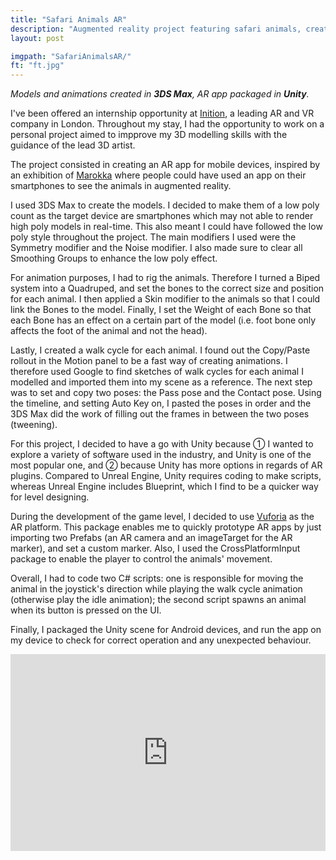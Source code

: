 ```yaml
---
title: "Safari Animals AR"
description: "Augmented reality project featuring safari animals, created as part of an internship, to improve my skills in 3DS Max and Unity."
layout: post

imgpath: "SafariAnimalsAR/"
ft: "ft.jpg"
---
```

*Models and animations created in **3DS Max**, AR app packaged in **Unity**.*

I've been offered an internship opportunity at [Inition](https://www.inition.co.uk/), a leading AR and VR company in London. Throughout my stay, I had the opportunity to work on a personal project aimed to impprove my 3D modelling skills with the guidance of the lead 3D artist.

The project consisted in creating an AR app for mobile devices, inspired by an exhibition of [Marokka](https://marokka.com/) where people could have used an app on their smartphones to see the animals in augmented reality.

I used 3DS Max to create the models. I decided to make them of a low poly count as the target device are smartphones which may not able to render high poly models in real-time. This also meant I could have followed the low poly style throughout the project. The main modifiers I used were the Symmetry modifier and the Noise modifier. I also made sure to clear all Smoothing Groups to enhance the low poly effect.

For animation purposes, I had to rig the animals. Therefore I turned a Biped system into a Quadruped, and set the bones to the correct size and position for each animal. I then applied a Skin modifier to the animals so that I could link the Bones to the model. Finally, I set the Weight of each Bone so that each Bone has an effect on a certain part of the model (i.e. foot bone only affects the foot of the animal and not the head).

Lastly, I created a walk cycle for each animal. I found out the Copy/Paste rollout in the Motion panel to be a fast way of creating animations. I therefore used Google to find sketches of walk cycles for each animal I modelled and imported them into my scene as a reference. The next step was to set and copy two poses: the Pass pose and the Contact pose. Using the timeline, and setting Auto Key on, I pasted the poses in order and the 3DS Max did the work of filling out the frames in between the two poses (tweening).

For this project, I decided to have a go with Unity because ① I wanted to explore a variety of software used in the industry, and Unity is one of the most popular one, and ② because Unity has more options in regards of AR plugins. Compared to Unreal Engine, Unity requires coding to make scripts, whereas Unreal Engine includes Blueprint, which I find to be a quicker way for level designing.

During the development of the game level, I decided to use [Vuforia](https://vuforia.com/) as the AR platform. This package enables me to quickly prototype AR apps by just importing two Prefabs (an AR camera and an imageTarget for the AR marker), and set a custom marker. Also, I used the CrossPlatformInput package to enable the player to control the animals' movement.

Overall, I had to code two C# scripts: one is responsible for moving the animal in the joystick's direction while playing the walk cycle animation (otherwise play the idle animation); the second script spawns an animal when its button is pressed on the UI.

Finally, I packaged the Unity scene for Android devices, and run the app on my device to check for correct operation and any unexpected behaviour.

<iframe width="100%" height="315" src="https://www.youtube.com/embed/YEAd46worxE" frameborder="0" allowfullscreen></iframe>
